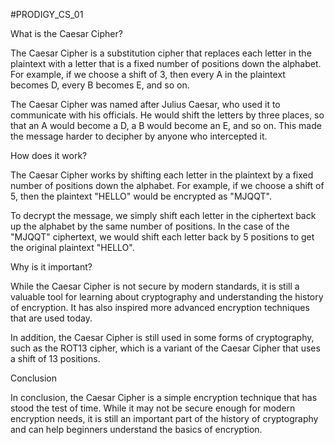 #PRODIGY_CS_01

What is the Caesar Cipher? 

The Caesar Cipher is a substitution cipher that replaces each letter in the plaintext with a letter that is a fixed number of positions down the alphabet. For example, if we choose a shift of 3, then every A in the plaintext becomes D, every B becomes E, and so on. 

The Caesar Cipher was named after Julius Caesar, who used it to communicate with his officials. He would shift the letters by three places, so that an A would become a D, a B would become an E, and so on. This made the message harder to decipher by anyone who intercepted it. 

How does it work? 

The Caesar Cipher works by shifting each letter in the plaintext by a fixed number of positions down the alphabet. For example, if we choose a shift of 5, then the plaintext "HELLO" would be encrypted as "MJQQT". 

To decrypt the message, we simply shift each letter in the ciphertext back up the alphabet by the same number of positions. In the case of the "MJQQT" ciphertext, we would shift each letter back by 5 positions to get the original plaintext "HELLO". 

Why is it important? 

While the Caesar Cipher is not secure by modern standards, it is still a valuable tool for learning about cryptography and understanding the history of encryption. It has also inspired more advanced encryption techniques that are used today. 

In addition, the Caesar Cipher is still used in some forms of cryptography, such as the ROT13 cipher, which is a variant of the Caesar Cipher that uses a shift of 13 positions. 

Conclusion 

In conclusion, the Caesar Cipher is a simple encryption technique that has stood the test of time. While it may not be secure enough for modern encryption needs, it is still an important part of the history of cryptography and can help beginners understand the basics of encryption.